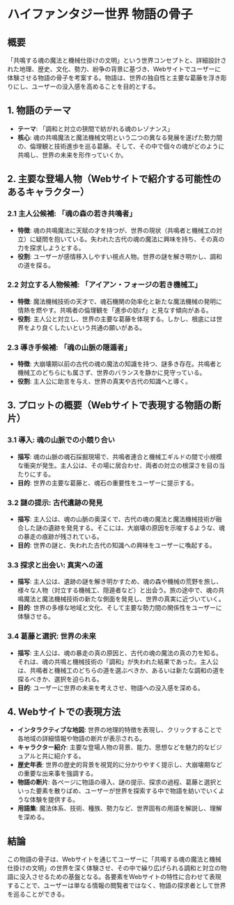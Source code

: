 # ハイファンタジー世界 物語の骨子

## 概要
「共鳴する魂の魔法と機械仕掛けの文明」という世界コンセプトと、詳細設計された地理、歴史、文化、勢力、紛争の背景に基づき、Webサイトでユーザーに体験させる物語の骨子を考案する。物語は、世界の独自性と主要な葛藤を浮き彫りにし、ユーザーの没入感を高めることを目的とする。

## 1. 物語のテーマ

*   **テーマ**: 「調和と対立の狭間で紡がれる魂のレゾナンス」
*   **核心**: 魂の共鳴魔法と魔法機械文明という二つの異なる発展を遂げた勢力間の、倫理観と技術進歩を巡る葛藤。そして、その中で個々の魂がどのように共鳴し、世界の未来を形作っていくか。

## 2. 主要な登場人物（Webサイトで紹介する可能性のあるキャラクター）

### 2.1 主人公候補: 「魂の森の若き共鳴者」
*   **特徴**: 魂の共鳴魔法に天賦の才を持つが、世界の現状（共鳴者と機械工の対立）に疑問を抱いている。失われた古代の魂の魔法に興味を持ち、その真の力を探求しようとする。
*   **役割**: ユーザーが感情移入しやすい視点人物。世界の謎を解き明かし、調和の道を探る。

### 2.2 対立する人物候補: 「アイアン・フォージの若き機械工」
*   **特徴**: 魔法機械技術の天才で、魂石機関の効率化と新たな魔法機械の発明に情熱を燃やす。共鳴者の倫理観を「進歩の妨げ」と見なす傾向がある。
*   **役割**: 主人公と対立し、世界の主要な葛藤を体現する。しかし、根底には世界をより良くしたいという共通の願いがある。

### 2.3 導き手候補: 「魂の山脈の隠遁者」
*   **特徴**: 大崩壊期以前の古代の魂の魔法の知識を持つ、謎多き存在。共鳴者と機械工のどちらにも属さず、世界のバランスを静かに見守っている。
*   **役割**: 主人公に助言を与え、世界の真実や古代の知識へと導く。

## 3. プロットの概要（Webサイトで表現する物語の断片）

### 3.1 導入: 魂の山脈での小競り合い
*   **描写**: 魂の山脈の魂石採掘現場で、共鳴者連合と機械工ギルドの間で小規模な衝突が発生。主人公は、その場に居合わせ、両者の対立の根深さを目の当たりにする。
*   **目的**: 世界の主要な葛藤と、魂石の重要性をユーザーに提示する。

### 3.2 謎の提示: 古代遺跡の発見
*   **描写**: 主人公は、魂の山脈の奥深くで、古代の魂の魔法と魔法機械技術が融合した謎の遺跡を発見する。そこには、大崩壊の原因を示唆するような、魂の暴走の痕跡が残されている。
*   **目的**: 世界の謎と、失われた古代の知識への興味をユーザーに喚起する。

### 3.3 探求と出会い: 真実への道
*   **描写**: 主人公は、遺跡の謎を解き明かすため、魂の森や機械の荒野を旅し、様々な人物（対立する機械工、隠遁者など）と出会う。旅の途中で、魂の共鳴魔法と魔法機械技術の新たな側面を発見し、世界の真実に近づいていく。
*   **目的**: 世界の多様な地域と文化、そして主要な勢力間の関係性をユーザーに体験させる。

### 3.4 葛藤と選択: 世界の未来
*   **描写**: 主人公は、魂の暴走の真の原因と、古代の魂の魔法の真の力を知る。それは、魂の共鳴と機械技術の「調和」が失われた結果であった。主人公は、共鳴者と機械工のどちらの道を選ぶべきか、あるいは新たな調和の道を探るべきか、選択を迫られる。
*   **目的**: ユーザーに世界の未来を考えさせ、物語への没入感を深める。

## 4. Webサイトでの表現方法

*   **インタラクティブな地図**: 世界の地理的特徴を表現し、クリックすることで各地域の詳細情報や物語の断片が表示される。
*   **キャラクター紹介**: 主要な登場人物の背景、能力、思想などを魅力的なビジュアルと共に紹介する。
*   **歴史年表**: 世界の歴史的背景を視覚的に分かりやすく提示し、大崩壊期などの重要な出来事を強調する。
*   **物語の断片**: 各ページに物語の導入、謎の提示、探求の過程、葛藤と選択といった要素を散りばめ、ユーザーが世界を探索する中で物語を紡いでいくような体験を提供する。
*   **用語集**: 魔法体系、技術、種族、勢力など、世界固有の用語を解説し、理解を深める。

## 結論
この物語の骨子は、Webサイトを通じてユーザーに「共鳴する魂の魔法と機械仕掛けの文明」の世界を深く体験させ、その中で繰り広げられる調和と対立の物語に没入させるための基盤となる。各要素をWebサイトの特性に合わせて表現することで、ユーザーは単なる情報の閲覧者ではなく、物語の探求者として世界を巡ることができる。